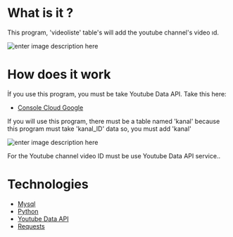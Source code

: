# What is it ?

This program, 'videoliste' table's will add the youtube channel's video ıd.

![enter image description here](https://lh3.googleusercontent.com/ZRCvBV4Alih-jPZE9uw-s5H8PtdDQuV8yyrvJhPxMrTnhSM7ET4jAAiMifusTwEhMeb2aXHgI2mA_DOximSJnzYiTV1VZWG5zjLip2WC30PbHi5uOWNhSwGnTbPeWrhpdUO-wL1_JDGXGaBJ8WLF9sJsFJWGsqO6m1VB83aWpCnzndhyuBs1khxfA-El0v2zXWbuGJgrN30B5UMu4u5K3XaWMgHJcZc6LP6ud12yCcNGZxbboC03dR_zxPT6lcAq0ivlMi816gp45fFnaPxEfunLBQduRn-nAvq0O-SwstKqsD_cRBdBOM1wYEp_VEHjWyBp-j_12eLUlRDYq9Y7kH9nuZz44RAhv9ZrW13XD-_Rx51qJ8XLhNoFsOHSoRml9r7lcG-4NQckJVgHrA5QAYr6YQzLsy9ra-ZXNMsM64TtEhhCNbrxMbaAu4vnjnshYR3A30IWSnL07lUorqClc4C8J5V5KVQB_g_7mygd-_h_qYqnHp-oL7ppUn_TJJAKqwCX-KgSF-naLm4UlKpQVLtg9WtTbFoa9h-wG0dK5vYBdYsWgYo_YIQB4Vhd1EsppViYf0-JIKp6ofUfE4VhLv2krFG9BRMLJmvgru-NoZjzPQrwVxpnahSwZoStNYHw64QOOaK_H1DMlRc9ww-1cK6v9JckxtUo6Tdh_T_3BS5JFO8XGQEHlIk5WpMU=w381-h112-no?authuser=0)
# How does it work

  
İf you use this program, you must be take Youtube Data API. Take this here:

 - [Console Cloud Google](https://console.cloud.google.com/)

 
If you will use this program, there must be a table named 'kanal' because this program must take 'kanal_ID' data so, you must add 'kanal'

![enter image description here](https://lh3.googleusercontent.com/vGIg-58EdGlwncCY3ThV-o4dC4UFs28HiCNs-gxert9uU6wbyO8i9rJMdUAfmKhmL5md7uZCT-xDoDhJBKH4DUwRyr0D3tUvLwEbUOCWIXFB1rWV4gs9aE0Rx5TNfywAAgkq0Vn-MOii6AUYp0veRdLMJC8STO2KfRb6c5BYWX_VtcPNANElyRf54YjpJFOGYuUgb9r2bWRA1YRtTNP1T2tnI0ju0Qj5jMqYu1I0PCYJSM8X7Itb3595HCs9zENRRZqSpPptZ4uwTnPTxI8Bso6-BTIDAPYDjS804Pj2zMJ3wVJVwjXPatPgUHSascHuExNJ8QJb7_AT9g-GizM-EZUlO73f7-56kwDhNKql6pjYHJT4ExFqiOo3PpA7Eh1Pf9L6qGR5BAgG_SKIEqpdtgFFysn-lSi_Ko-76BD-Jl9vZ_n-IKA4m-mzzUrZlWI-2pi1hN1ZBOtBmS5xUOBcGZNx3Rj6hzsziOQ-_Rjbd5ZbT-7QWfZ7iHRrfNCxqwhP7opwNdjIdrsRZiYgVZibq860wxGpd-PVkIoRb_fVT0Txr9oSXDAA-qKswAk4d_95ImZIBAhzB2b0lvrD9XJROG-WLwqc7mWzR3DdaEJ8DObjgO-8hDRipT7sry_YEFuWneLhDqVclqcybRAFkUUhtyWJoD68LhvMPFpX_vz4zD1eA7MwPbR2dwgK3dkS=w397-h112-no?authuser=0)

  
For the Youtube channel video ID must be use Youtube Data API service..

#  Technologies

 - [Mysql](https://www.mysql.com/)
 - [Python](https://www.python.org/)
 - [Youtube Data API](https://developers.google.com/youtube/v3)
 - [Requests](https://pypi.org/project/requests/)
 
